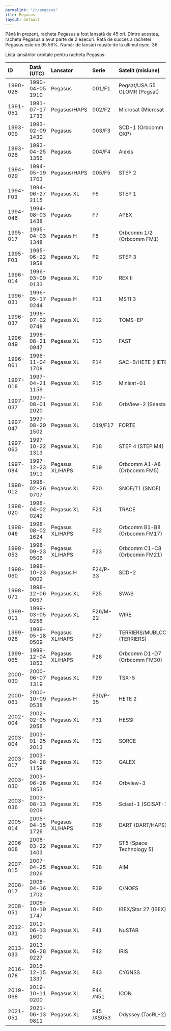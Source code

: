 ```yaml
---
permalink: "/r/pegasus"
itle: Pegasus
layout: default
---
```


Până în prezent, racheta Pegasus a fost lansată de 45 ori.
Dintre acestea, racheta Pegasus a avut parte de 2 eșecuri.
Rată de succes a rachetei Pegasus este de 95.56%.
Număr de lansări reușite de la ultimul eșec: 36

Lista lansărilor orbitale pentru racheta Pegasus:


| ID       | Dată (UTC)      | Lansator        | Serie      | Satelit (misiune)            | Or   | Centru        | R   |
|:---------|:----------------|:----------------|:-----------|:-----------------------------|:-----|:--------------|:----|
| 1990-028 | 1990-04-05 1910 | Pegasus         | 001/F1     | Pegsat/USA 55 GLOMR (Pegsat) | US   | EAFB+RW04/22  | S   |
| 1991-051 | 1991-07-17 1733 | Pegasus/HAPS    | 002/F2     | Microsat (Microsat 1)        | US   | EAFB+RW04/22  | S   |
| 1993-009 | 1993-02-09 1430 | Pegasus         | 003/F3     | SCD-1 (Orbcomm OXP)          | US   | KSC+RW15/33   | S   |
| 1993-026 | 1993-04-25 1356 | Pegasus         | 004/F4     | Alexis                       | US   | EAFB+RW04/22  | S   |
| 1994-029 | 1994-05-19 1703 | Pegasus/HAPS    | 005/F5     | STEP 2                       | US   | EAFB+RW04/22  | S   |
| 1994-F03 | 1994-06-27 2115 | Pegasus XL      | F6         | STEP 1                       | US   | V+RW30/12     | F   |
| 1994-046 | 1994-08-03 1438 | Pegasus         | F7         | APEX                         | US   | EAFB+RW04/22  | S   |
| 1995-017 | 1995-04-03 1348 | Pegasus H       | F8         | Orbcomm 1/2 (Orbcomm FM1)    | US   | V+RW30/12     | S   |
| 1995-F03 | 1995-06-22 1958 | Pegasus XL      | F9         | STEP 3                       | US   | V+RW30/12     | F   |
| 1996-014 | 1996-03-09 0133 | Pegasus XL      | F10        | REX II                       | US   | V+RW30/12     | S   |
| 1996-031 | 1996-05-17 0244 | Pegasus H       | F11        | MSTI 3                       | US   | V+RW30/12     | S   |
| 1996-037 | 1996-07-02 0748 | Pegasus XL      | F12        | TOMS-EP                      | US   | V+RW30/12     | S   |
| 1996-049 | 1996-08-21 0947 | Pegasus XL      | F13        | FAST                         | US   | V+RW30/12     | S   |
| 1996-061 | 1996-11-04 1708 | Pegasus XL      | F14        | SAC-B/HETE (HETE)            | US   | WIMB+RW04/22? | S   |
| 1997-018 | 1997-04-21 1159 | Pegasus XL      | F15        | Minisat-01                   | US   | GANC+RW03/21  | S   |
| 1997-037 | 1997-08-01 2020 | Pegasus XL      | F16        | OrbView-2 (Seastar)          | US   | V+RW30/12     | S   |
| 1997-047 | 1997-08-29 1502 | Pegasus XL      | 019/F17    | FORTE                        | US   | V+RW30/12     | S   |
| 1997-063 | 1997-10-22 1313 | Pegasus XL      | F18        | STEP 4 (STEP M4)             | US   | WIMB+RW04/22? | S   |
| 1997-084 | 1997-12-23 1911 | Pegasus XL/HAPS | F19        | Orbcomm A1-A8 (Orbcomm FM5)  | US   | WIMB+RW04/22? | S   |
| 1998-012 | 1998-02-26 0707 | Pegasus XL      | F20        | SNOE/T1 (SNOE)               | US   | V+RW30        | S   |
| 1998-020 | 1998-04-02 0242 | Pegasus XL      | F21        | TRACE                        | US   | V+RW30/12     | S   |
| 1998-046 | 1998-08-02 1624 | Pegasus XL/HAPS | F22        | Orbcomm B1-B8 (Orbcomm FM17) | US   | WIMB+RW04/22? | S   |
| 1998-053 | 1998-09-23 0506 | Pegasus XL/HAPS | F23        | Orbcomm C1-C8 (Orbcomm FM21) | US   | WIMB+RW04/22? | S   |
| 1998-060 | 1998-10-23 0002 | Pegasus H       | F24/P-33   | SCD-2                        | US   | CC+RW30/12    | S   |
| 1998-071 | 1998-12-06 0057 | Pegasus XL      | F25        | SWAS                         | US   | V+RW30/12     | S   |
| 1999-011 | 1999-03-05 0256 | Pegasus XL      | F26/M-22   | WIRE                         | US   | V+RW30/12     | S   |
| 1999-026 | 1999-05-18 0509 | Pegasus XL/HAPS | F27        | TERRIERS/MUBLCOM (TERRIERS)  | US   | V+RW30/12     | S   |
| 1999-065 | 1999-12-04 1853 | Pegasus XL/HAPS | F28        | Orbcomm D1-D7 (Orbcomm FM30) | US   | WIMB+RW22     | S   |
| 2000-030 | 2000-06-07 1319 | Pegasus XL      | F29        | TSX-5                        | US   | V+RW30/12     | S   |
| 2000-061 | 2000-10-09 0538 | Pegasus H       | F30/P-35   | HETE 2                       | US   | KMR+RW06/24   | S   |
| 2002-004 | 2002-02-05 2058 | Pegasus XL      | F31        | HESSI                        | US   | CC+RW30/12    | S   |
| 2003-004 | 2003-01-25 2013 | Pegasus XL      | F32        | SORCE                        | US   | CC+RW30/12    | S   |
| 2003-017 | 2003-04-28 1159 | Pegasus XL      | F33        | GALEX                        | US   | CC+RW30/12    | S   |
| 2003-030 | 2003-06-26 1853 | Pegasus XL      | F34        | Orbview-3                    | US   | V+RW30/12     | S   |
| 2003-036 | 2003-08-13 0209 | Pegasus XL      | F35        | Scisat-1 (SCISAT-1)          | US   | V+RW30/12     | S   |
| 2005-014 | 2005-04-15 1726 | Pegasus XL/HAPS | F36        | DART (DART/HAPS)             | US   | V+RW30/12     | S   |
| 2006-008 | 2006-03-22 1403 | Pegasus XL      | F37        | ST5 (Space Technology 5)     | US   | V+RW30/12     | S   |
| 2007-015 | 2007-04-25 2026 | Pegasus XL      | F38        | AIM                          | US   | V+RW30/12     | S   |
| 2008-017 | 2008-04-16 1702 | Pegasus XL      | F39        | C/NOFS                       | US   | KMR+RW06/24   | S   |
| 2008-051 | 2008-10-19 1747 | Pegasus XL      | F40        | IBEX/Star 27 (IBEX)          | US   | KMR+RW06/24   | S   |
| 2012-031 | 2012-06-13 1600 | Pegasus XL      | F41        | NuSTAR                       | US   | KMR+RW06/24   | S   |
| 2013-033 | 2013-06-28 0227 | Pegasus XL      | F42        | IRIS                         | US   | V+RW30/12     | S   |
| 2016-078 | 2016-12-15 1337 | Pegasus XL      | F43        | CYGNSS                       | US   | CC+RW13       | S   |
| 2019-068 | 2019-10-11 0200 | Pegasus XL      | F44 /N51   | ICON                         | US   | CC+RW13       | S   |
| 2021-051 | 2021-06-13 0811 | Pegasus XL      | F45 /XS053 | Odyssey (TacRL-2)            | US   | VSFB+RW30/12  | S   |


